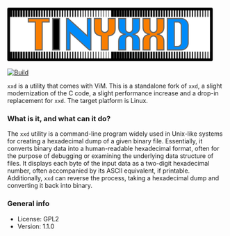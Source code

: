 ![tinyxxd](img/tinyxxd.png)

[![Build](https://github.com/xyproto/tinyxxd/actions/workflows/ci.yml/badge.svg)](https://github.com/xyproto/tinyxxd/actions/workflows/ci.yml)

`xxd` is a utility that comes with ViM. This is a standalone fork of `xxd`, a slight modernization of the C code, a slight performance increase and a drop-in replacement for `xxd`. The target platform is Linux.

### What is it, and what can it do?

The `xxd` utility is a command-line program widely used in Unix-like systems for creating a hexadecimal dump of a given binary file. Essentially, it converts binary data into a human-readable hexadecimal format, often for the purpose of debugging or examining the underlying data structure of files. It displays each byte of the input data as a two-digit hexadecimal number, often accompanied by its ASCII equivalent, if printable. Additionally, `xxd` can reverse the process, taking a hexadecimal dump and converting it back into binary.

### General info

* License: GPL2
* Version: 1.1.0
